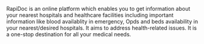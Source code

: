 RapiDoc is an online platform which enables you to get information about your nearest hospitals and healthcare facilities including important information like blood availablity in emergency, Opds and beds availability in your nearest/desired hospitals. It aims to address health-related issues. It is a one-stop destination for all your medical needs.
